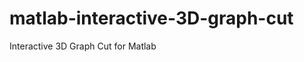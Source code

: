 matlab-interactive-3D-graph-cut
===============================

Interactive 3D Graph Cut for Matlab